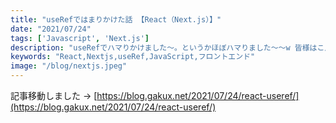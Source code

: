 ```yaml
---
title: "useRefではまりかけた話 【React（Next.js）】"
date: "2021/07/24"
tags: ['Javascript', 'Next.js']
description: "useRefでハマりかけました〜。というかほぼハマりました〜〜w 皆様はこんなことはないと思いますがお気をつけてw"
keywords: "React,Nextjs,useRef,JavaScript,フロントエンド"
image: "/blog/nextjs.jpeg"
---
```



記事移動しました → [https://blog.gakux.net/2021/07/24/react-useref/](https://blog.gakux.net/2021/07/24/react-useref/)